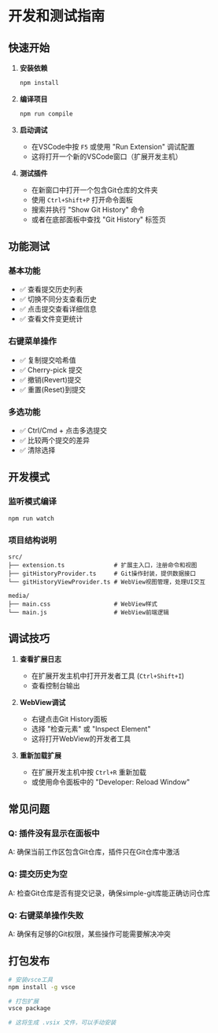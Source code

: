 # 开发和测试指南

## 快速开始

1. **安装依赖**
   ```bash
   npm install
   ```

2. **编译项目**
   ```bash
   npm run compile
   ```

3. **启动调试**
   - 在VSCode中按 `F5` 或使用 "Run Extension" 调试配置
   - 这将打开一个新的VSCode窗口（扩展开发主机）

4. **测试插件**
   - 在新窗口中打开一个包含Git仓库的文件夹
   - 使用 `Ctrl+Shift+P` 打开命令面板
   - 搜索并执行 "Show Git History" 命令
   - 或者在底部面板中查找 "Git History" 标签页

## 功能测试

### 基本功能
- ✅ 查看提交历史列表
- ✅ 切换不同分支查看历史
- ✅ 点击提交查看详细信息
- ✅ 查看文件变更统计

### 右键菜单操作
- ✅ 复制提交哈希值
- ✅ Cherry-pick 提交
- ✅ 撤销(Revert)提交  
- ✅ 重置(Reset)到提交

### 多选功能
- ✅ Ctrl/Cmd + 点击多选提交
- ✅ 比较两个提交的差异
- ✅ 清除选择

## 开发模式

### 监听模式编译
```bash
npm run watch
```

### 项目结构说明
```
src/
├── extension.ts              # 扩展主入口，注册命令和视图
├── gitHistoryProvider.ts     # Git操作封装，提供数据接口
└── gitHistoryViewProvider.ts # WebView视图管理，处理UI交互

media/
├── main.css                  # WebView样式
└── main.js                   # WebView前端逻辑
```

## 调试技巧

1. **查看扩展日志**
   - 在扩展开发主机中打开开发者工具 (`Ctrl+Shift+I`)
   - 查看控制台输出

2. **WebView调试**
   - 右键点击Git History面板
   - 选择 "检查元素" 或 "Inspect Element"
   - 这将打开WebView的开发者工具

3. **重新加载扩展**
   - 在扩展开发主机中按 `Ctrl+R` 重新加载
   - 或使用命令面板中的 "Developer: Reload Window"

## 常见问题

### Q: 插件没有显示在面板中
A: 确保当前工作区包含Git仓库，插件只在Git仓库中激活

### Q: 提交历史为空
A: 检查Git仓库是否有提交记录，确保simple-git库能正确访问仓库

### Q: 右键菜单操作失败
A: 确保有足够的Git权限，某些操作可能需要解决冲突

## 打包发布

```bash
# 安装vsce工具
npm install -g vsce

# 打包扩展
vsce package

# 这将生成 .vsix 文件，可以手动安装
```